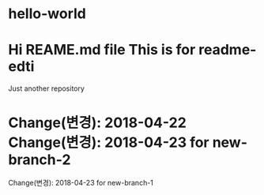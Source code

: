 # hello-world


Hi REAME.md file
This is for readme-edti 
=======
Just another repository

Change(변경): 2018-04-22 
Change(변경): 2018-04-23 for new-branch-2
=======
Change(변경): 2018-04-23 for new-branch-1
